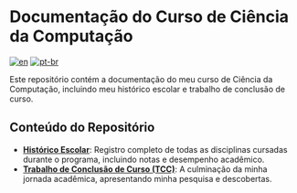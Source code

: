 # Documentação do Curso de Ciência da Computação
[![en](https://img.shields.io/badge/lang-en-red.svg)](README.md)
[![pt-br](https://img.shields.io/badge/lang-pt--br-green.svg)](README.pt-br.md)

Este repositório contém a documentação do meu curso de Ciência da Computação, incluindo meu histórico escolar e trabalho de conclusão de curso.

## Conteúdo do Repositório

- **[Histórico Escolar](https://github.com/GabrielaSchmitt/ComputerScienceDegree/blob/main/Historico_Escolar.pdf)**: Registro completo de todas as disciplinas cursadas durante o programa, incluindo notas e desempenho acadêmico.
- **[Trabalho de Conclusão de Curso (TCC)](https://github.com/GabrielaSchmitt/ComputerScienceDegree/blob/main/MecanIA.pdf)**: A culminação da minha jornada acadêmica, apresentando minha pesquisa e descobertas.
